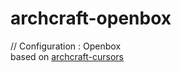 # archcraft-openbox
 // Configuration : Openbox
 <br/>
 based on [archcraft-cursors](http://github.com/archcraft-os/archcraft-cursors/)
